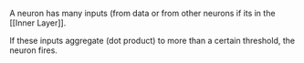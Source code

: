 A neuron has many inputs (from data or from other neurons if its in the [[Inner Layer]]. 

If these inputs aggregate (dot product) to more than a certain threshold, the neuron fires. 